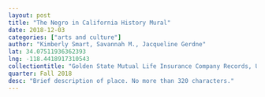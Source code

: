 ```yaml
---
layout: post
title: "The Negro in California History Mural"
date: 2018-12-03
categories: ["arts and culture"]
author: "Kimberly Smart, Savannah M., Jacqueline Gerdne"
lat: 34.07511936362393
lng: -118.4418917310543
collectiontitle: "Golden State Mutual Life Insurance Company Records, UCLA Library Special Collections"
quarter: Fall 2018
desc: "Brief description of place. No more than 320 characters."
---
```

